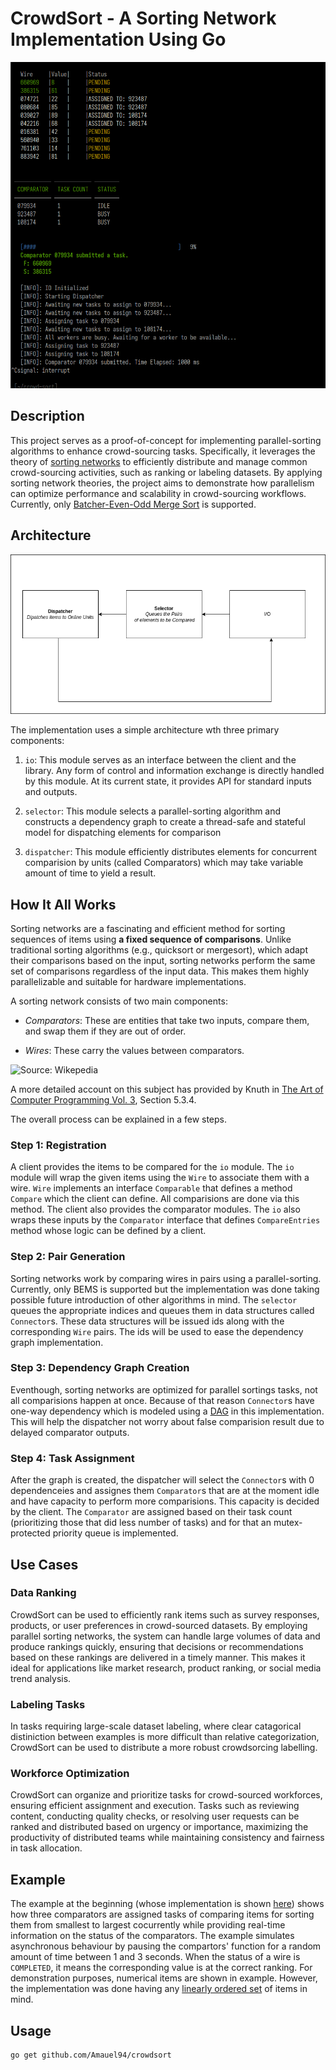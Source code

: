 # CrowdSort - A Sorting Network Implementation Using Go

![](/docs/images/peek.2.gif)

## Description

This project serves as a proof-of-concept for implementing parallel-sorting algorithms to enhance crowd-sourcing tasks. Specifically, it leverages the theory of [sorting networks](https://en.wikipedia.org/wiki/Sorting_network) to efficiently distribute and manage common crowd-sourcing activities, such as ranking or labeling datasets. By applying sorting network theories, the project aims to demonstrate how parallelism can optimize performance and scalability in crowd-sourcing workflows. Currently, only [Batcher-Even-Odd Merge Sort](https://en.wikipedia.org/wiki/Batcher_odd%E2%80%93even_mergesort) is supported.

## Architecture

![](/docs/images/arch.png)

The implementation uses a simple architecture wth three primary components:

1. `io`: This module serves as an interface between the client and the library. Any form of control and information exchange is directly handled by this module. At its current state, it provides API for standard inputs and outputs.

2. `selector`: This module selects a parallel-sorting algorithm and constructs a dependency graph to create a thread-safe and stateful model for dispatching elements for comparison

3. `dispatcher`: This module efficiently distributes elements for concurrent comparision by units (called Comparators) which may take variable amount of time to yield a result.

## How It All Works

Sorting networks are a fascinating and efficient method for sorting sequences of items using **a fixed sequence of comparisons**. Unlike traditional sorting algorithms (e.g., quicksort or mergesort), which adapt their comparisons based on the input, sorting networks perform the same set of comparisons regardless of the input data. This makes them highly parallelizable and suitable for hardware implementations.

A sorting network consists of two main components:

- _Comparators_: These are entities that take two inputs, compare them, and swap them if they are out of order.

- _Wires_: These carry the values between comparators.

![Source: Wikepedia ](https://upload.wikimedia.org/wikipedia/commons/e/e8/Sorting-network-comparator-demonstration.svg)

A more detailed account on this subject has provided by Knuth in [The Art of Computer Programming Vol. 3](https://github.com/Amanuel94/math-dumps/blob/main/computer-science/The.Art.of.Computer.Programming.3.Sorting.and.Searching.pdf.1), Section 5.3.4.

The overall process can be explained in a few steps.

### Step 1: Registration

A client provides the items to be compared for the `io` module. The `io` module will wrap the given items using the `Wire` to associate them with a wire. `Wire` implements an interface `Comparable` that defines a method `Compare` which the client can define. All comparisions are done via this method. The client also provides the comparator modules. The `io` also wraps these inputs by the `Comparator` interface that defines `CompareEntries` method whose logic can be defined by a client.

### Step 2: Pair Generation

Sorting networks work by comparing wires in pairs using a parallel-sorting. Currently, only BEMS is supported but the implementation was done taking possible future introduction of other algorithms in mind. The `selector` queues the appropriate indices and queues them in data structures called `Connector`s. These data structures will be issued ids along with the corresponding `Wire` pairs. The ids will be used to ease the dependency graph implementation.

### Step 3: Dependency Graph Creation

Eventhough, sorting networks are optimized for parallel sortings tasks, not all comparisions happen at once. Because of that reason `Connector`s have one-way dependency which is modeled using a [DAG](https://stumash.github.io/Algorithm_Notes/trees_graphs/topsort/topsort.html) in this implementation. This will help the dispatcher not worry about false comparision result due to delayed comparator outputs.

### Step 4: Task Assignment

After the graph is created, the dispatcher will select the `Connector`s with 0 dependenceies and assignes them `Comparator`s that are at the moment idle and have capacity to perform more comparisions. This capacity is decided by the client. The `Comparator` are assigned based on their task count (prioritizing those that did less number of tasks) and for that an mutex-protected priority queue is implemented.

## Use Cases

### Data Ranking

CrowdSort can be used to efficiently rank items such as survey responses, products, or user preferences in crowd-sourced datasets. By employing parallel sorting networks, the system can handle large volumes of data and produce rankings quickly, ensuring that decisions or recommendations based on these rankings are delivered in a timely manner. This makes it ideal for applications like market research, product ranking, or social media trend analysis.

### Labeling Tasks

In tasks requiring large-scale dataset labeling, where clear catagorical distiniction between examples is more difficult than relative categorization, CrowdSort can be used to distribute a more robust crowdsorcing labelling.

### Workforce Optimization

CrowdSort can organize and prioritize tasks for crowd-sourced workforces, ensuring efficient assignment and execution. Tasks such as reviewing content, conducting quality checks, or resolving user requests can be ranked and distributed based on urgency or importance, maximizing the productivity of distributed teams while maintaining consistency and fairness in task allocation.

## Example

The example at the beginning (whose implementation is shown [here](/example/main.go)) shows how three comparators are assigned tasks of comparing items for sorting them from smallest to largest cocurrently while providing real-time information on the status of the comparators. The example simulates asynchronous behaviour by pausing the compartors' function for a random amount of time between 1 and 3 seconds. When the status of a wire is `COMPLETED`, it means the corresponding value is at the correct ranking. For demonstration purposes, numerical items are shown in example. However, the implementation was done having any [linearly ordered set](https://en.wikipedia.org/wiki/Total_order) of items in mind.

## Usage

```bash
go get github.com/Amauel94/crowdsort
```
